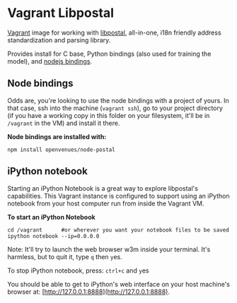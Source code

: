 Vagrant Libpostal
==============
[Vagrant](https://www.vagrantup.com) image for working with [libpostal](https://github.com/openvenues/libpostal), all-in-one, i18n friendly address standardization and parsing library.

Provides install for C base, Python bindings (also used for training the model), and [nodejs bindings](https://github.com/openvenues/node-postal).


## Node bindings

Odds are, you're looking to use the node bindings with a project of yours. In that case, ssh into the machine (`vagrant ssh`), go to your project directory (if you have a working copy in this folder on your filesystem, it'll be in `/vagrant` in the VM) and install it there.

**Node bindings are installed with:**

`npm install openvenues/node-postal`

## iPython notebook
Starting an iPython Notebook is a great way to explore libpostal's capabilities. This Vagrant instance is configured to support using an iPython notebook from your host computer run from inside the Vagrant VM.

**To start an iPython Notebook**
```
cd /vagrant      #or wherever you want your notebook files to be saved
ipython notebook --ip=0.0.0.0
```
Note: It'll try to launch the web browser w3m inside your terminal. It's harmless, but to quit it, type `q` then `y`es.

To stop iPython notebook, press: `ctrl+c` and `y`es

You should be able to get to iPython's web interface on your host machine's browser at: [http://127.0.0.1:8888](http://127.0.0.1:8888).
